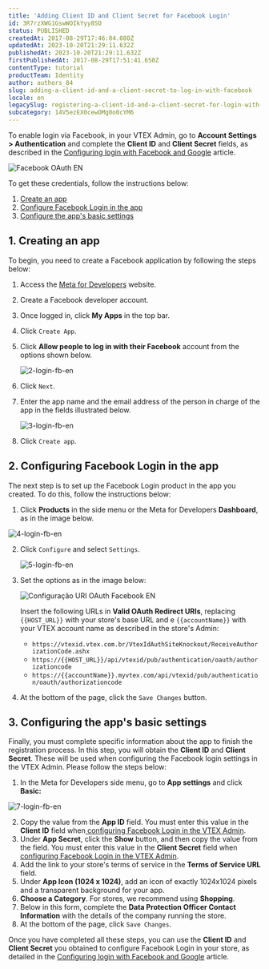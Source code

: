 ```yaml
---
title: 'Adding Client ID and Client Secret for Facebook Login'
id: 3R7rzXWG1GswWOIkYyy8SO
status: PUBLISHED
createdAt: 2017-08-29T17:46:04.080Z
updatedAt: 2023-10-20T21:29:11.632Z
publishedAt: 2023-10-20T21:29:11.632Z
firstPublishedAt: 2017-08-29T17:51:41.650Z
contentType: tutorial
productTeam: Identity
author: authors_84
slug: adding-a-client-id-and-a-client-secret-to-log-in-with-facebook
locale: en
legacySlug: registering-a-client-id-and-a-client-secret-for-login-with-facebook
subcategory: 14V5ezEX0cewOMg0o0cYM6
---
```


To enable login via Facebook, in your VTEX Admin, go to **Account Settings > Authentication** and complete the **Client ID** and **Client Secret** fields, as described in the [Configuring login with Facebook and Google](https://help.vtex.com/en/tutorial/configuring-login-with-facebook-and-google--tutorials_513) article.

![Facebook OAuth EN](https://images.ctfassets.net/alneenqid6w5/2mWEocn4zdG0BJVMaujzk8/7daac156505a588b95fc0e90fbc08e2d/1-login-fb-en.PNG)

To get these credentials, follow the instructions below:

1. [Create an app](#1-creating-an-app)
2. [Configure Facebook Login in the app](#2-configuring-facebook-login-in-the-app)
3. [Configure the app's basic settings](#3-configuring-the-apps-basic-settings)

## 1. Creating an app

To begin, you need to create a Facebook application by following the steps below:

1. Access the [Meta for Developers](https://developers.facebook.com/) website.
2. Create a Facebook developer account.
3. Once logged in, click **My Apps** in the top bar.
4. Click `Create App`.
5. Click **Allow people to log in with their Facebook** account from the options shown below.

   ![2-login-fb-en](https://images.ctfassets.net/alneenqid6w5/3zv1li5neUPsSK8VhPaRy0/18115fc2fab3b2efa194681f5f46d1cc/2-login-fb-en.png)

6. Click `Next`.
7. Enter the app name and the email address of the person in charge of the app in the fields illustrated below.

   ![3-login-fb-en](https://images.ctfassets.net/alneenqid6w5/1Yg8Du8HKxU7rW15ZsL6vD/6a66ed67c5576d710573f0ab9642b9eb/3-login-fb-en.png)

8. Click `Create app`.

## 2. Configuring Facebook Login in the app

The next step is to set up the Facebook Login product in the app you created. To do this, follow the instructions below:

1.	Click **Products** in the side menu or the Meta for Developers **Dashboard**, as in the image below.

   ![4-login-fb-en](https://images.ctfassets.net/alneenqid6w5/2wNKd6gswgFQAghpNdvEVq/ee51c9db1b9c5d6c8f9298a901b74d5c/4-login-fb-en.png)

2. Click `Configure` and select `Settings`.

   ![5-login-fb-en](https://images.ctfassets.net/alneenqid6w5/vMQDtOfYgSZfo7EOYuNel/0c913b1d202594789f0986427c404a7e/5-login-fb-en.png)

3. Set the options as in the image below:

   ![Configuração URI OAuth Facebook EN](https://images.ctfassets.net/alneenqid6w5/5Y82HZJjF3ZDIVE5WD4Lvt/ef5ad727b07d41fdd907cef762788dd6/configuracoes_Oauth_EN.png)

   Insert the following URLs in **Valid OAuth Redirect URIs**, replacing `{{HOST_URL}}`  with your store's base URL and e `{{accountName}}` with your VTEX account name as described in the store's Admin:

      * `https://vtexid.vtex.com.br/VtexIdAuthSiteKnockout/ReceiveAuthorizationCode.ashx`
      * `https://{{HOST_URL}}/api/vtexid/pub/authentication/oauth/authorizationcode`
      * `https://{{accountName}}.myvtex.com/api/vtexid/pub/authentication/oauth/authorizationcode`

4. At the bottom of the page, click the `Save Changes` button.

## 3. Configuring the app's basic settings

Finally, you must complete specific information about the app to finish the registration process. In this step, you will obtain the **Client ID** and **Client Secret**. These will be used when configuring the Facebook login settings in the VTEX Admin. Please follow the steps below:

1.	In the Meta for Developers side menu, go to **App settings** and click **Basic:**

   ![7-login-fb-en](https://images.ctfassets.net/alneenqid6w5/4rhVhY9V6N117s3XwZ59No/a572a3a7fea37cbec1cded5f5bd95ca4/7-login-fb-en.png)

2. Copy the value from the **App ID** field. You must enter this value in the **Client ID** field when[ configuring Facebook Login in the VTEX Admin](https://help.vtex.com/en/tutorial/configuring-login-with-facebook-and-google--tutorials_513).
3. Under **App Secret**, click the **Show** button, and then copy the value from the field. You must enter this value in the **Client Secret** field when [configuring Facebook Login in the VTEX Admin](https://help.vtex.com/en/tutorial/configuring-login-with-facebook-and-google--tutorials_513).
4. Add the link to your store's terms of service in the **Terms of Service URL** field.
5. Under **App Icon (1024 x 1024)**, add an icon of exactly 1024x1024 pixels and a transparent background for your app.
6. **Choose a Category**. For stores, we recommend using **Shopping**.
7. Below in this form, complete the **Data Protection Officer Contact Information** with the details of the company running the store.
8. At the bottom of the page, click `Save Changes`.

Once you have completed all these steps, you can use the **Client ID** and **Client Secret** you obtained to configure Facebook Login in your store, as detailed in the [Configuring login with Facebook and Google](https://help.vtex.com/en/tutorial/configuring-login-with-facebook-and-google--tutorials_513) article.

